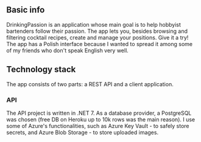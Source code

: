 ## Basic info
DrinkingPassion is an application whose main goal is to help hobbyist bartenders follow their passion. The app lets you, besides browsing and filtering cocktail recipes, create and manage your positions. Give it a try!  
The app has a Polish interface because I wanted to spread it among some of my friends who don't speak English very well.  

## Technology stack
The app consists of two parts: a REST API and a client application.

### API
The API project is written in .NET 7. As a database provider, a PostgreSQL was chosen (free DB on Heroku up to 10k rows was the main reason). I use some of Azure's functionalities, such as Azure Key Vault - to safely store secrets, and Azure Blob Storage - to store uploaded images.
